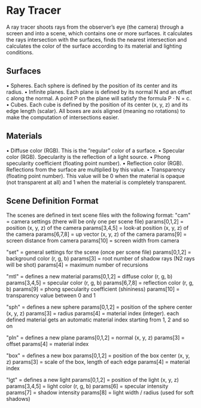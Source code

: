 # Ray Tracer

A ray tracer shoots rays from the observer’s eye (the camera) through a screen and into a scene, which contains one or more surfaces.
it calculates the rays intersection with the surfaces, finds the nearest intersection and calculates the color of the surface according to its material and lighting conditions.

## Surfaces
• Spheres. Each sphere is defined by the position of its center and its radius.
• Infinite planes. Each plane is defined by its normal N and an offset c along the normal. A point P on the plane will satisfy the formula P · N = c.
• Cubes. Each cube is defined by the position of its center (x, y, z) and its edge length (scalar). All boxes are axis aligned (meaning no rotations) to make the computation of intersections easier.

## Materials
• Diffuse color (RGB). This is the ”regular” color of a surface. 
• Specular color (RGB). Specularity is the reflection of a light source.
• Phong specularity coefficient (floating point number).
• Reflection color (RGB). Reflections from the surface are multiplied by this value. 
• Transparency (floating point number). This value will be 0 when the material is opaque (not transparent at all) and 1 when the material is completely transparent.

## Scene Definition Format
The scenes are defined in text scene files with the following format:
"cam" = camera settings (there will be only one per scene file)
params[0,1,2] = position (x, y, z) of the camera
params[3,4,5] = look-at position (x, y, z) of the camera
params[6,7,8] = up vector (x, y, z) of the camera
params[9] = screen distance from camera
params[10] = screen width from camera

"set" = general settings for the scene (once per scene file)
params[0,1,2] = background color (r, g, b)
params[3] = root number of shadow rays (N2 rays will be shot)
params[4] = maximum number of recursions

"mtl" = defines a new material
params[0,1,2] = diffuse color (r, g, b)
params[3,4,5] = specular color (r, g, b)
params[6,7,8] = reflection color (r, g, b)
params[9] = phong specularity coefficient (shininess)
params[10] = transparency value between 0 and 1

"sph" = defines a new sphere
params[0,1,2] = position of the sphere center (x, y, z)
params[3] = radius
params[4] = material index (integer). each defined material gets an
automatic material index starting from 1, 2 and so on

"pln" = defines a new plane
params[0,1,2] = normal (x, y, z)
params[3] = offset
params[4] = material index

"box" = defines a new box
params[0,1,2] = position of the box center (x, y, z)
params[3] = scale of the box, length of each edge
params[4] = material index

"lgt" = defines a new light
params[0,1,2] = position of the light (x, y, z)
params[3,4,5] = light color (r, g, b)
params[6] = specular intensity
params[7] = shadow intensity
params[8] = light width / radius (used for soft shadows)


